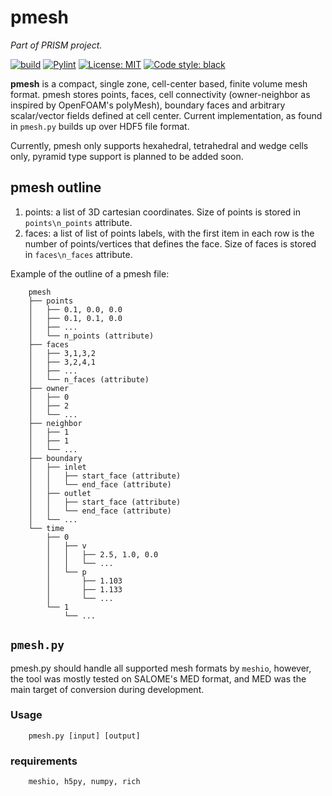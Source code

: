 # pmesh
*Part of PRISM project.*

[![build](https://github.com/EigenEmara/pmesh/actions/workflows/python-app.yml/badge.svg?branch=main)](https://github.com/EigenEmara/pmesh/actions/workflows/python-app.yml)
[![Pylint](https://github.com/EigenEmara/pmesh/actions/workflows/pylint.yml/badge.svg)](https://github.com/EigenEmara/pmesh/actions/workflows/pylint.yml)
[![License: MIT](https://img.shields.io/badge/License-MIT-yellow.svg)](https://opensource.org/licenses/MIT)
[![Code style: black](https://img.shields.io/badge/code%20style-black-000000.svg)](https://github.com/psf/black)

**pmesh** is a compact, single zone, cell-center based, finite volume mesh format. pmesh stores points, faces, cell connectivity (owner-neighbor as inspired by OpenFOAM's polyMesh), boundary faces and arbitrary scalar/vector fields defined at cell center. Current implementation, as found in `pmesh.py` builds up over HDF5 file format.

Currently, pmesh only supports hexahedral, tetrahedral and wedge cells only, pyramid type support is planned to be added soon.

## pmesh outline
1. points: 
        a list of 3D cartesian coordinates. Size of points is stored in `points\n_points` attribute.
2. faces: 
        a list of list of points labels, with the first item in each row is the number of points/vertices that defines the face.
        Size of faces is stored in `faces\n_faces` attribute.


Example of the outline of a pmesh file:

        pmesh
        ├── points
        │   ├── 0.1, 0.0, 0.0
        │   ├── 0.1, 0.1, 0.0
        │   ├── ...
        │   └── n_points (attribute)
        ├── faces
        │   ├── 3,1,3,2
        │   ├── 3,2,4,1
        │   ├── ...
        │   └── n_faces (attribute)
        ├── owner
        │   ├── 0
        │   ├── 2
        │   └── ...
        ├── neighbor
        │   ├── 1
        │   ├── 1
        │   └── ...
        ├── boundary
        │   ├── inlet
        │   │   ├── start_face (attribute)
        │   │   └── end_face (attribute)
        │   ├── outlet
        │   │   ├── start_face (attribute)
        │   │   └── end_face (attribute)
        │   └── ...
        └── time
            ├── 0
            │   ├── v
            │   │   ├── 2.5, 1.0, 0.0
            │   │   └── ...
            │   └── p
            │       ├── 1.103
            │       ├── 1.133
            │       └── ...
            └── 1
                └── ...

## `pmesh.py`
pmesh.py should handle all supported mesh formats by `meshio`, however, the tool was mostly tested on SALOME's MED format, and MED was the main target of conversion during development.

### Usage
        pmesh.py [input] [output]

### requirements
        meshio, h5py, numpy, rich
